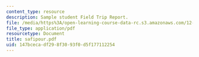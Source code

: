 ```yaml
---
content_type: resource
description: Sample student Field Trip Report.
file: /media/https%3A/open-learning-course-data-rc.s3.amazonaws.com/12-110-sedimentary-geology-spring-2007/147bcecadf298f3093f0d5f177112254_safipour.pdf
file_type: application/pdf
resourcetype: Document
title: safipour.pdf
uid: 147bceca-df29-8f30-93f0-d5f177112254
---
```

